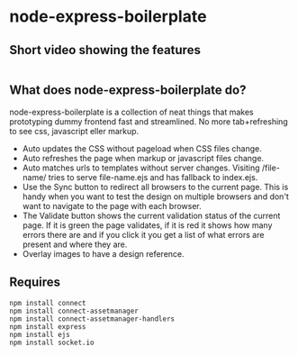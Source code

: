 # node-express-boilerplate
## Short video showing the features
<a href="http://www.youtube.com/watch?v=esKYgej26dw"><img src="http://mape.me/node-boilerplate.png" alt=""></a>
## What does node-express-boilerplate do?

node-express-boilerplate is a collection of neat things that makes prototyping dummy frontend fast and streamlined. No more tab+refreshing to see css, javascript eller markup.

* Auto updates the CSS without pageload when CSS files change.
* Auto refreshes the page when markup or javascript files change.
* Auto matches urls to templates without server changes. Visiting /file-name/ tries to serve file-name.ejs and has fallback to index.ejs.
* Use the Sync button to redirect all browsers to the current page. This is handy when you want to test the design on multiple browsers and don't want to navigate to the page with each browser.
* The Validate button shows the current validation status of the current page. If it is green the page validates, if it is red it shows how many errors there are and if you click it you get a list of what errors are present and where they are.
* Overlay images to have a design reference.

## Requires
    npm install connect
    npm install connect-assetmanager
    npm install connect-assetmanager-handlers
    npm install express
    npm install ejs
    npm install socket.io